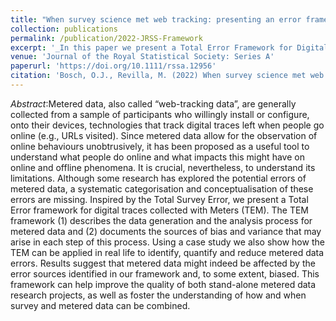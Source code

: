 ```yaml
---
title: "When survey science met web tracking: presenting an error framework for metered data"
collection: publications
permalink: /publication/2022-JRSS-Framework
excerpt: '_In this paper we present a Total Error Framework for Digital Trace Data / Web Tracking data. We show how to use web tracking to measure what people do online, the errors to expect when doing so, and best practices informed by a real case study_ [Read more](https://orioljbosch.github.io/publication/2022-JRSS-Framework)'
venue: 'Journal of the Royal Statistical Society: Series A'
paperurl: 'https://doi.org/10.1111/rssa.12956'
citation: 'Bosch, O.J., Revilla, M. (2022) When survey science met web tracking: presenting an error framework for metered data. Journal of the Royal Statistical Society: Series A (Statistics in Society), Forthcoming: https://doi.org/10.1111/rssa.12956'
---
```

_Abstract_:Metered data, also called “web-tracking data”, are generally collected from a sample of participants who willingly install or configure, onto their devices, technologies that track digital traces left when people go online (e.g., URLs visited). Since metered data allow for the observation of online behaviours unobtrusively, it has been proposed as a useful tool to understand what people do online and what impacts this might have on online and offline phenomena. It is crucial, nevertheless, to understand its limitations. Although some research has explored the potential errors of metered data, a systematic categorisation and conceptualisation of these errors are missing. Inspired by the Total Survey Error, we present a Total Error framework for digital traces collected with Meters (TEM). The TEM framework (1) describes the data generation and the analysis process for metered data and (2) documents the sources of bias and variance that may arise in each step of this process. Using a case study we also show how the TEM can be applied in real life to identify, quantify and reduce metered data errors. Results suggest that metered data might indeed be affected by the error sources identified in our framework and, to some extent, biased. This framework can help improve the quality of both stand-alone metered data research projects, as well as foster the understanding of how and when survey and metered data can be combined.
